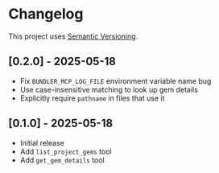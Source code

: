 # Changelog

This project uses [Semantic Versioning](https://semver.org/spec/v2.0.0.html).

## [0.2.0] - 2025-05-18

- Fix `BUNDLER_MCP_LOG_FILE` environment variable name bug
- Use case-insensitive matching to look up gem details
- Explicitly require `pathname` in files that use it

## [0.1.0] - 2025-05-18

- Initial release
- Add `list_project_gems` tool
- Add `get_gem_details` tool
